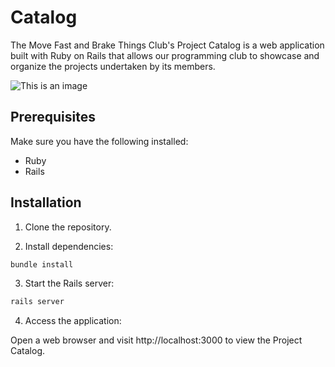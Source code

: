 # Catalog

The Move Fast and Brake Things Club's Project Catalog is a web application built with Ruby on Rails that allows our programming club to showcase and organize the projects undertaken by its members.

![This is an image](/assets/project-view.png)

## Prerequisites

Make sure you have the following installed:

- Ruby 
- Rails

## Installation

1. Clone the repository.

2. Install dependencies:

```bash
bundle install
```

3. Start the Rails server:

```bash
rails server
```

4. Access the application:

Open a web browser and visit http://localhost:3000 to view the Project Catalog.
